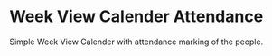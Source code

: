 # Week View Calender Attendance

Simple Week View Calender with attendance marking of the people.







